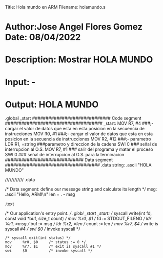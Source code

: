  Title: Hola mundo en ARM					Filename: holamundo.s
# Author:Jose Angel Flores Gomez				Date: 08/04/2022
# Description: Mostrar HOLA MUNDO
# Input: -
# Output: HOLA MUNDO

 .global _start
############################# Code segment ####################################
_start:
  MOV R7, #4 ###;- cargar el valor de datos que esta en esta posicion en la secuencia de instrucciones
  MOV R0, #1 ###;- cargar el valor de datos que esta en esta posicion en la secuencia de instrucciones
  MOV R2, #12 ###;- parametro
  LDR R1, =string ###parametro y direccion de la cadena
  SWI 0 ### señal de interrupcion al O.S.
  MOV R7, #1 ### salir del programa y matar el proceso
  SWI 0 ### señal de interrupcion al O.S. para la terminacion
############################# Data segment ###################################
  .data
string:
  .ascii "HOLA MUNDO"
  
 ////////////
 .data

/* Data segment: define our message string and calculate its length */
msg:
    .ascii      "Hello, ARM!\n"
len = . - msg

.text

/* Our application's entry point. */
.globl _start
_start:
    /* syscall write(int fd, const void *buf, size_t count) */
    mov     %r0, $1     /* fd := STDOUT_FILENO */
    ldr     %r1, =msg   /* buf := msg */
    ldr     %r2, =len   /* count := len */
    mov     %r7, $4     /* write is syscall #4 */
    swi     $0          /* invoke syscall */

    /* syscall exit(int status) */
    mov     %r0, $0     /* status := 0 */
    mov     %r7, $1     /* exit is syscall #1 */
    swi     $0          /* invoke syscall */

